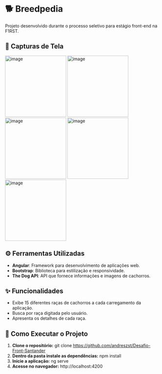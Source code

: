 #  🐕 Breedpedia

Projeto desenvolvido durante o processo seletivo para estágio front-end na F1RST.

## 📸 Capturas de Tela

<img src="https://github.com/user-attachments/assets/2a04214f-2625-49ff-9d06-d6fa904b8505" alt="image" height="200">
<img src="https://github.com/user-attachments/assets/2bcc588e-4015-4b30-9419-349549874dc6" alt="image" height="200">
<img src="https://github.com/user-attachments/assets/4715daad-2dda-4133-a66b-d9412f371f63" alt="image" height="200">
<img src="https://github.com/user-attachments/assets/618cc4ca-deac-4dfd-ae8d-36375246b22a" alt="image" height="200">
<img src="https://github.com/user-attachments/assets/93c23aad-0033-4557-9e6b-9b20c70ede09" alt="image" height="200">

## ⚙️ Ferramentas Utilizadas

- **Angular**: Framework para desenvolvimento de aplicações web.
- **Bootstrap**: Biblioteca para estilização e responsividade.
- **The Dog API**: API que fornece informações e imagens de cachorros.
 
 ## ✨ Funcionalidades

- Exibe 15 diferentes raças de cachorros a cada carregamento da aplicação.
- Busca por raça digitada pelo usuário.
- Apresenta os detalhes de cada raça.

##  🚀 Como Executar o Projeto

1. **Clone o repositório:**
   git clone https://github.com/andreszst/Desafio-Front-Santander
3. **Dentro da pasta instale as dependências:**
   npm install
4. **Inicie a aplicação:**
   ng serve
5. **Acesse no navegador:**
   http://localhost:4200



